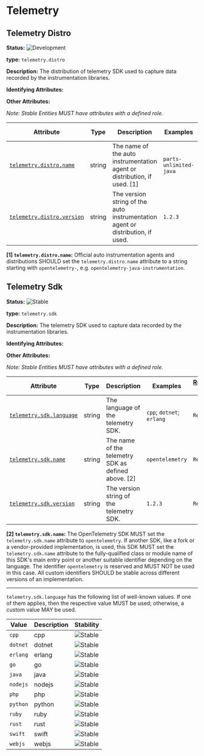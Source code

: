 <!-- NOTE: THIS FILE IS AUTOGENERATED. DO NOT EDIT BY HAND. -->
<!-- see templates/registry/markdown/entity_namespace.md.j2 -->




# Telemetry



## Telemetry Distro

**Status:** ![Development](https://img.shields.io/badge/-development-blue)

**type:** `telemetry.distro`

**Description:** The distribution of telemetry SDK used to capture data recorded by the instrumentation libraries.


**Identifying Attributes:**


**Other Attributes:**

_Note: Stable Entities MUST have attributes with a defined role._

| Attribute  | Type | Description  | Examples  | [Requirement Level](https://opentelemetry.io/docs/specs/semconv/general/attribute-requirement-level/) | Stability |
|---|---|---|---|---|---|
| [`telemetry.distro.name`](/docs/registry/attribute/telemetry.md) | string | The name of the auto instrumentation agent or distribution, if used. [1] | `parts-unlimited-java` | `Recommended` | ![Development](https://img.shields.io/badge/-development-blue) |
| [`telemetry.distro.version`](/docs/registry/attribute/telemetry.md) | string | The version string of the auto instrumentation agent or distribution, if used. | `1.2.3` | `Recommended` | ![Development](https://img.shields.io/badge/-development-blue) |

**[1] `telemetry.distro.name`:** Official auto instrumentation agents and distributions SHOULD set the `telemetry.distro.name` attribute to
a string starting with `opentelemetry-`, e.g. `opentelemetry-java-instrumentation`.





## Telemetry Sdk

**Status:** ![Stable](https://img.shields.io/badge/-stable-lightgreen)

**type:** `telemetry.sdk`

**Description:** The telemetry SDK used to capture data recorded by the instrumentation libraries.


**Identifying Attributes:**


**Other Attributes:**

_Note: Stable Entities MUST have attributes with a defined role._

| Attribute  | Type | Description  | Examples  | [Requirement Level](https://opentelemetry.io/docs/specs/semconv/general/attribute-requirement-level/) | Stability |
|---|---|---|---|---|---|
| [`telemetry.sdk.language`](/docs/registry/attribute/telemetry.md) | string | The language of the telemetry SDK. | `cpp`; `dotnet`; `erlang` | `Required` | ![Stable](https://img.shields.io/badge/-stable-lightgreen) |
| [`telemetry.sdk.name`](/docs/registry/attribute/telemetry.md) | string | The name of the telemetry SDK as defined above. [2] | `opentelemetry` | `Required` | ![Stable](https://img.shields.io/badge/-stable-lightgreen) |
| [`telemetry.sdk.version`](/docs/registry/attribute/telemetry.md) | string | The version string of the telemetry SDK. | `1.2.3` | `Required` | ![Stable](https://img.shields.io/badge/-stable-lightgreen) |

**[2] `telemetry.sdk.name`:** The OpenTelemetry SDK MUST set the `telemetry.sdk.name` attribute to `opentelemetry`.
If another SDK, like a fork or a vendor-provided implementation, is used, this SDK MUST set the
`telemetry.sdk.name` attribute to the fully-qualified class or module name of this SDK's main entry point
or another suitable identifier depending on the language.
The identifier `opentelemetry` is reserved and MUST NOT be used in this case.
All custom identifiers SHOULD be stable across different versions of an implementation.

---

`telemetry.sdk.language` has the following list of well-known values. If one of them applies, then the respective value MUST be used; otherwise, a custom value MAY be used.

| Value  | Description | Stability |
|---|---|---|
| `cpp` | cpp | ![Stable](https://img.shields.io/badge/-stable-lightgreen) |
| `dotnet` | dotnet | ![Stable](https://img.shields.io/badge/-stable-lightgreen) |
| `erlang` | erlang | ![Stable](https://img.shields.io/badge/-stable-lightgreen) |
| `go` | go | ![Stable](https://img.shields.io/badge/-stable-lightgreen) |
| `java` | java | ![Stable](https://img.shields.io/badge/-stable-lightgreen) |
| `nodejs` | nodejs | ![Stable](https://img.shields.io/badge/-stable-lightgreen) |
| `php` | php | ![Stable](https://img.shields.io/badge/-stable-lightgreen) |
| `python` | python | ![Stable](https://img.shields.io/badge/-stable-lightgreen) |
| `ruby` | ruby | ![Stable](https://img.shields.io/badge/-stable-lightgreen) |
| `rust` | rust | ![Stable](https://img.shields.io/badge/-stable-lightgreen) |
| `swift` | swift | ![Stable](https://img.shields.io/badge/-stable-lightgreen) |
| `webjs` | webjs | ![Stable](https://img.shields.io/badge/-stable-lightgreen) |





